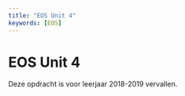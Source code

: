 ```yaml
---
title: "EOS Unit 4"
keywords: [EOS]
---
```


# EOS Unit 4
Deze opdracht is voor leerjaar 2018-2019 vervallen.

